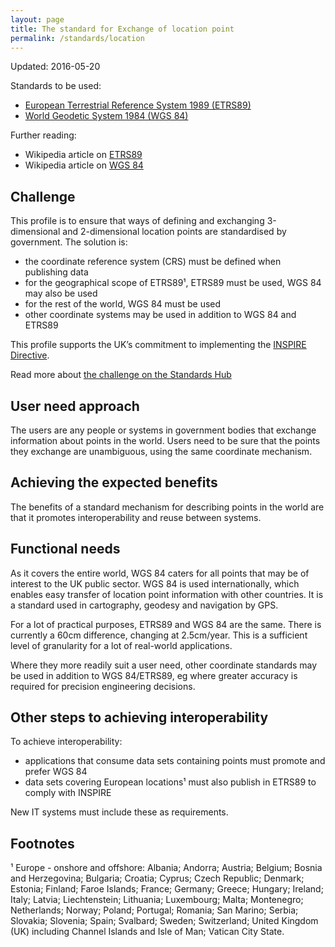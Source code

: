 ```yaml
---
layout: page
title: The standard for Exchange of location point
permalink: /standards/location
---
```


Updated: 2016-05-20

Standards to be used:

*   [European Terrestrial Reference System 1989 (ETRS89)](http://etrs89.ensg.ign.fr)
*   [World Geodetic System 1984 (WGS 84)](https://www.nga.mil/ProductsServices/GeodesyandGeophysics/Pages/WorldGeodeticSystem.aspx)

Further reading:

* Wikipedia article on [ETRS89](https://en.wikipedia.org/wiki/European_Terrestrial_Reference_System_1989)
* Wikipedia article on [WGS 84](https://en.wikipedia.org/wiki/World_Geodetic_System)

## Challenge

This profile is to ensure that ways of defining and exchanging 3-dimensional and 2-dimensional location points are standardised by government. The solution is:

*   the coordinate reference system (CRS) must be defined when publishing data
*   for the geographical scope of ETRS89¹, ETRS89 must be used, WGS 84 may also be used
*   for the rest of the world, WGS 84 must be used
*   other coordinate systems may be used in addition to WGS 84 and ETRS89

This profile supports the UK’s commitment to implementing the [INSPIRE Directive](http://inspire.ec.europa.eu/).

Read more about [the challenge on the Standards Hub](https://standards.data.gov.uk/challenge/exchange-location-point-information)

## User need approach

The users are any people or systems in government bodies that exchange information about points in the world. Users need to be sure that the points they exchange are unambiguous, using the same coordinate mechanism.

## Achieving the expected benefits

The benefits of a standard mechanism for describing points in the world are that it promotes interoperability and reuse between systems.

## Functional needs

As it covers the entire world, WGS 84 caters for all points that may be of interest to the UK public sector. WGS 84 is used internationally, which enables easy transfer of location point information with other countries. It is a standard used in cartography, geodesy and navigation by GPS.

For a lot of practical purposes, ETRS89 and WGS 84 are the same. There is currently a 60cm difference, changing at 2.5cm/year. This is a sufficient level of granularity for a lot of real-world applications.

Where they more readily suit a user need, other coordinate standards may be used in addition to WGS 84/ETRS89, eg where greater accuracy is required for precision engineering decisions.

## Other steps to achieving interoperability

To achieve interoperability:

*   applications that consume data sets containing points must promote and prefer WGS 84
*   data sets covering European locations¹ must also publish in ETRS89 to comply with INSPIRE

New IT systems must include these as requirements.

## Footnotes

¹ Europe - onshore and offshore: Albania; Andorra; Austria; Belgium; Bosnia and Herzegovina; Bulgaria; Croatia; Cyprus; Czech Republic; Denmark; Estonia; Finland; Faroe Islands; France; Germany; Greece; Hungary; Ireland; Italy; Latvia; Liechtenstein; Lithuania; Luxembourg; Malta; Montenegro; Netherlands; Norway; Poland; Portugal; Romania; San Marino; Serbia; Slovakia; Slovenia; Spain; Svalbard; Sweden; Switzerland; United Kingdom (UK) including Channel Islands and Isle of Man; Vatican City State.
